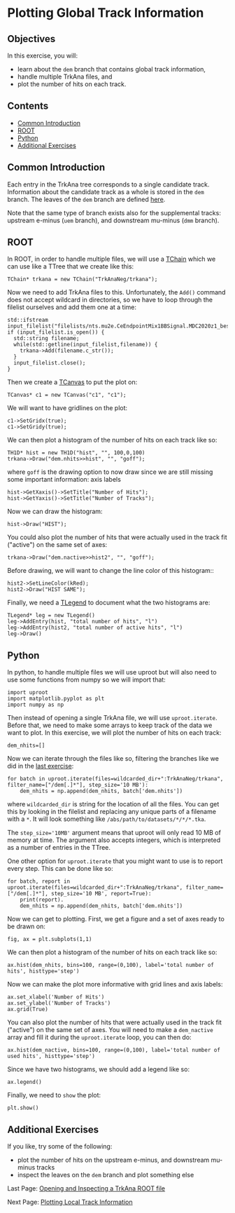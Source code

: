 # Plotting Global Track Information

## Objectives

In this exercise, you will:

* learn about the ```dem``` branch that contains global track information,
* handle multiple TrkAna files, and
* plot the number of hits on each track.

## Contents

* [Common Introduction](#Common-Introduction)
* [ROOT](#ROOT)
* [Python](#Python)
* [Additional Exercises](#Additional-Exercises)

## Common Introduction

Each entry in the TrkAna tree corresponds to a single candidate track. Information about the candidate track as a whole is stored in the ```dem``` branch. The leaves of the ```dem``` branch are defined [here](https://github.com/Mu2e/TrkAna/blob/v04_01_00/inc/TrkInfo.hh#L57).

Note that the same type of branch exists also for the supplemental tracks: upstream e-minus (```uem``` branch), and downstream mu-minus (```dmm``` branch).

## ROOT

In ROOT, in order to handle multiple files, we will use a [TChain](https://root.cern.ch/doc/v628/classTChain.html) which we can use like a TTree that we create like this:

```
TChain* trkana = new TChain("TrkAnaNeg/trkana");
```

Now we need to add TrkAna files to this. Unfortunately, the ```Add()``` command does not accept wildcard in directories, so we have to loop through the filelist ourselves and add them one at a time:

```
std::ifstream input_filelist("filelists/nts.mu2e.CeEndpointMix1BBSignal.MDC2020z1_best_v1_1_std_v04_01_00.list");
if (input_filelist.is_open()) {
  std::string filename;
  while(std::getline(input_filelist,filename)) {
    trkana->Add(filename.c_str());
  }
  input_filelist.close();
}
```

Then we create a [TCanvas](https://root.cern.ch/doc/v628/classTCanvas.html) to put the plot on:

```
TCanvas* c1 = new TCanvas("c1", "c1");
```

We will want to have gridlines on the plot:

```
c1->SetGridx(true);
c1->SetGridy(true);
```

We can then plot a histogram of the number of hits on each track like so:

```
TH1D* hist = new TH1D("hist", "", 100,0,100)
trkana->Draw("dem.nhits>>hist", "", "goff");
```

where ```goff``` is the drawing option to now draw since we are still missing some important information: axis labels

```
hist->GetXaxis()->SetTitle("Number of Hits");
hist->GetYaxis()->SetTitle("Number of Tracks");
```

Now we can draw the histogram:

```
hist->Draw("HIST");
```

You could also plot the number of hits that were actually used in the track fit ("active") on the same set of axes:

```
trkana->Draw("dem.nactive>>hist2", "", "goff");
```

Before drawing, we will want to change the line color of this histogram::

```
hist2->SetLineColor(kRed);
hist2->Draw("HIST SAME");
```

Finally, we need a [TLegend](https://root.cern.ch/doc/v628/classTLegend.html) to document what the two histograms are:

```
TLegend* leg = new TLegend()
leg->AddEntry(hist, "total number of hits", "l")
leg->AddEntry(hist2, "total number of active hits", "l")
leg->Draw()
```


## Python
In python, to handle multiple files we will use uproot but will also need to use some functions from numpy so we will import that:

```
import uproot
import matplotlib.pyplot as plt
import numpy as np
```

Then instead of opening a single TrkAna file, we will use ```uproot.iterate```. Before that, we need to make some arrays to keep track of the data we want to plot. In this exercise, we will plot the number of hits on each track:

```
dem_nhits=[]
```

Now we can iterate through the files like so, filtering the branches like we did in the [last exercise](opening.md#Python):

```
for batch in uproot.iterate(files=wildcarded_dir+":TrkAnaNeg/trkana", filter_name=["/dem[.]*"], step_size='10 MB'):
    dem_nhits = np.append(dem_nhits, batch['dem.nhits'])
```

where ```wildcarded_dir``` is string for the location of all the files. You can get this by looking in the filelist and replacing any unique parts of a filename with a ```*```. It will look something like ```/abs/path/to/datasets/*/*/*.tka```.

The ```step_size='10MB'``` argument means that uproot will only read 10 MB of memory at time. The argument also accepts integers, which is interpreted as a number of entries in the TTree.

One other option for ```uproot.iterate``` that you might want to use is to report every step. This can be done like so:

```
for batch, report in uproot.iterate(files=wildcarded_dir+":TrkAnaNeg/trkana", filter_name=["/dem[.]*"], step_size='10 MB', report=True):
    print(report).
    dem_nhits = np.append(dem_nhits, batch['dem.nhits'])
```


Now we can get to plotting. First, we get a figure and a set of axes ready to be drawn on:

```
fig, ax = plt.subplots(1,1)
```

We can then plot a histogram of the number of hits on each track like so:

```
ax.hist(dem_nhits, bins=100, range=(0,100), label='total number of hits', histtype='step')
```

Now we can make the plot more informative with grid lines and axis labels:

```
ax.set_xlabel('Number of Hits')
ax.set_ylabel('Number of Tracks')
ax.grid(True)
```

You can also plot the number of hits that were actually used in the track fit ("active") on the same set of axes. You will need to make a ```dem_nactive``` array and fill it during the ```uproot.iterate``` loop, you can then do:

```
ax.hist(dem_nactive, bins=100, range=(0,100), label='total number of used hits', histtype='step')
```

Since we have two histograms, we should add a legend like so:

```
ax.legend()
```

Finally, we need to ```show``` the plot:

```
plt.show()
```



## Additional Exercises

If you like, try some of the following:

* plot the number of hits on the upstream e-minus, and downstream mu-minus tracks
* inspect the leaves on the ```dem``` branch and plot something else


Last Page: [Opening and Inspecting a TrkAna ROOT file](opening.md)

Next Page: [Plotting Local Track Information](reco-mom.md)
